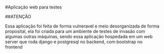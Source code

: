 #Aplicação web para testes

##ATENÇÃO

Essa aplicação foi feita de forma vulneravel e meio desorganizada de forma proposital,
 ela foi criada para um ambiente de testes de invasão com algumas outras máquinas, sendo essa
 aplicação hospedada em um web server que roda django e postgresql no backend, com bootstrap no frontend
